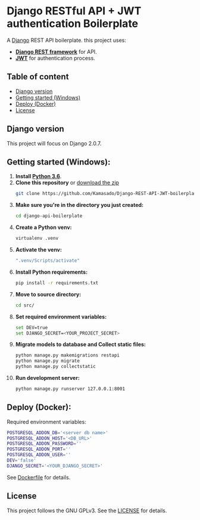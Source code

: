 # Django RESTful API + JWT authentication Boilerplate

A [Django](https://www.djangoproject.com/) REST API boilerplate.
this project uses: 
 - **[Django REST framework](http://www.django-rest-framework.org/)** for API.
 - **[JWT](https://jwt.io/)** for authentication process.

## Table of content

- [Django version](#django-version)
- [Getting started (Windows)](#getting-started-windows)
- [Deploy (Docker)](#deploy-docker)
- [License](#license)

## Django version

This project will focus on Django 2.0.7.

## Getting started (Windows):

1. **Install [Python 3.6](https://www.python.org/)**.
2. **Clone this repository** or [download the zip](https://github.com/Kamasado/Django-REST-API-JWT-boilerplate/archive/master.zip)
    ```bash
    git clone https://github.com/Kamasado/Django-REST-API-JWT-boilerplate
    ```
3. **Make sure you're in the directory you just created:**
    ```bash
    cd django-api-boilerplate
    ```
4. **Create a Python venv:**
    ```bash
    virtualenv .venv
    ```
5. **Activate the venv:**
    ```bash
    ".venv/Scripts/activate"
    ```
6. **Install Python requirements:**
    ```bash
    pip install -r requirements.txt
    ```
7. **Move to source directory:**
    ```bash
    cd src/
    ```
8. **Set required environment variables:**
    ```bash
    set DEV=true
    set DJANGO_SECRET=<YOUR_PROJECT_SECRET>
    ```
9. **Migrate models to database and Collect static files:**
    ```bash
    python manage.py makemigrations restapi
    python manage.py migrate
    python manage.py collectstatic
    ```
10. **Run development server:**
    ```bash
    python manage.py runserver 127.0.0.1:8001
    ```

## Deploy (Docker):

Required environment variables:
```bash
POSTGRESQL_ADDON_DB='<server db name>'
POSTGRESQL_ADDON_HOST='<DB_URL>'
POSTGRESQL_ADDON_PASSWORD=''
POSTGRESQL_ADDON_PORT=''
POSTGRESQL_ADDON_USER=''
DEV='false'
DJANGO_SECRET='<YOUR_DJANGO_SECRET>'
```
See [Dockerfile](Dockerfile) for details.

## License

This project follows the GNU GPLv3. See the [LICENSE](LICENSE) for details.
